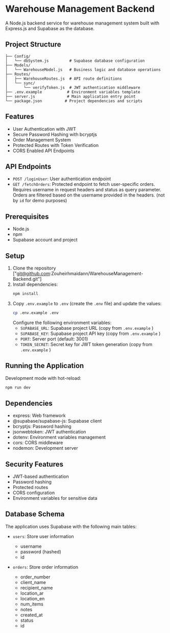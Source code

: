 # Warehouse Management Backend

A Node.js backend service for warehouse management system built with Express.js and Supabase as the database.

## Project Structure

```
├── Config/
│   └── dbSystem.js         # Supabase database configuration
├── Models/
│   └── WarehouseModel.js   # Business logic and database operations
├── Routes/
│   ├── WarehouseRoutes.js  # API route definitions
│   └── sync/
│       └── verifyToken.js  # JWT authentication middleware
├── .env.example           # Environment variables template
├── server.js              # Main application entry point
└── package.json          # Project dependencies and scripts
```

## Features

- User Authentication with JWT
- Secure Password Hashing with bcryptjs
- Order Management System
- Protected Routes with Token Verification
- CORS Enabled API Endpoints

## API Endpoints

- `POST /loginUser`: User authentication endpoint
- `GET /fetchOrders`: Protected endpoint to fetch user-specific orders. Requires username in request headers and status as query parameter. Orders are filtered based on the username provided in the headers. (not by `id` for demo purposes)

## Prerequisites

- Node.js
- npm
- Supabase account and project

## Setup

1. Clone the repository ["git@github.com:Zouheirhmaidann/WarehouseManagement-Backend.git"]
2. Install dependencies:
   ```bash
   npm install
   ```
3. Copy `.env.example` to `.env` (create the `.env` file) and update the values:
   ```bash
   cp .env.example .env
   ```
   Configure the following environment variables:
   - `SUPABASE_URL`: Supabase project URL (copy from `.env.example` )
   - `SUPABASE_KEY`: Supabase project API key (copy from `.env.example` )
   - `PORT`: Server port (default: 3001)
   - `TOKEN_SECRET`: Secret key for JWT token generation (copy from `.env.example` )

## Running the Application

Development mode with hot-reload:

```bash
npm run dev
```

## Dependencies

- express: Web framework
- @supabase/supabase-js: Supabase client
- bcryptjs: Password hashing
- jsonwebtoken: JWT authentication
- dotenv: Environment variables management
- cors: CORS middleware
- nodemon: Development server

## Security Features

- JWT-based authentication
- Password hashing
- Protected routes
- CORS configuration
- Environment variables for sensitive data

## Database Schema

The application uses Supabase with the following main tables:

- `users`: Store user information

  - username
  - password (hashed)
  - id

- `orders`: Store order information
  - order_number
  - client_name
  - recipient_name
  - location_ar
  - location_en
  - num_items
  - notes
  - created_at
  - status
  - id
